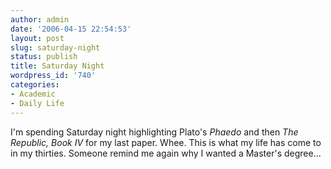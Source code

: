 ```yaml
---
author: admin
date: '2006-04-15 22:54:53'
layout: post
slug: saturday-night
status: publish
title: Saturday Night
wordpress_id: '740'
categories:
- Academic
- Daily Life
---
```


I'm spending Saturday night highlighting Plato's *Phaedo* and then *The
Republic, Book IV* for my last paper. Whee. This is what my life has
come to in my thirties. Someone remind me again why I wanted a Master's
degree...
